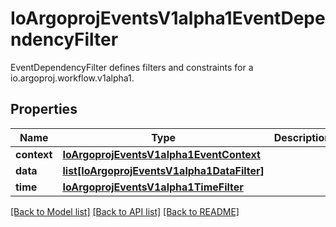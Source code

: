 # IoArgoprojEventsV1alpha1EventDependencyFilter

EventDependencyFilter defines filters and constraints for a io.argoproj.workflow.v1alpha1.
## Properties
Name | Type | Description | Notes
------------ | ------------- | ------------- | -------------
**context** | [**IoArgoprojEventsV1alpha1EventContext**](IoArgoprojEventsV1alpha1EventContext.md) |  | [optional] 
**data** | [**list[IoArgoprojEventsV1alpha1DataFilter]**](IoArgoprojEventsV1alpha1DataFilter.md) |  | [optional] 
**time** | [**IoArgoprojEventsV1alpha1TimeFilter**](IoArgoprojEventsV1alpha1TimeFilter.md) |  | [optional] 

[[Back to Model list]](../README.md#documentation-for-models) [[Back to API list]](../README.md#documentation-for-api-endpoints) [[Back to README]](../README.md)


